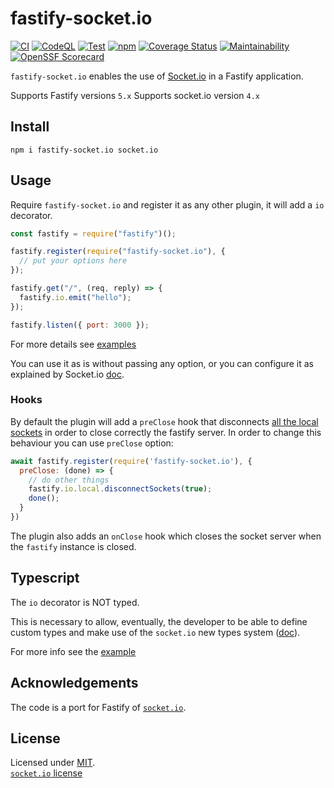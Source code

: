 # fastify-socket.io

[![CI](https://github.com/yubarajshrestha/fastify-socket.io/actions/workflows/ci.yml/badge.svg)](https://github.com/yubarajshrestha/fastify-socket.io/actions/workflows/ci.yml) [![CodeQL](https://github.com/yubarajshrestha/fastify-socket.io/actions/workflows/codeql.yml/badge.svg)](https://github.com/yubarajshrestha/fastify-socket.io/actions/workflows/codeql.yml) [![Test](https://github.com/yubarajshrestha/fastify-socket.io/actions/workflows/test.yaml/badge.svg)](https://github.com/yubarajshrestha/fastify-socket.io/actions/workflows/test.yaml) [![npm](https://img.shields.io/npm/v/fastify-socket.io)](https://www.npmjs.com/package/fastify-socket.io) [![Coverage Status](https://coveralls.io/repos/github/yubarajshrestha/fastify-socket.io/badge.svg?branch=master)](https://coveralls.io/github/yubarajshrestha/fastify-socket.io?branch=master) [![Maintainability](https://api.codeclimate.com/v1/badges/8415332abe3ff865131d/maintainability)](https://codeclimate.com/github/yubarajshrestha/fastify-socket.io/maintainability) [![OpenSSF Scorecard](https://api.securityscorecards.dev/projects/github.com/yubarajshrestha/fastify-socket.io/badge)](https://securityscorecards.dev/viewer/?uri=github.com/yubarajshrestha/fastify-socket.io)


`fastify-socket.io` enables the use of [Socket.io](https://socket.io/) in a Fastify application.

Supports Fastify versions `5.x`
Supports socket.io version `4.x`

## Install

```
npm i fastify-socket.io socket.io
```

## Usage

Require `fastify-socket.io` and register it as any other plugin, it will add a `io` decorator.

```js
const fastify = require("fastify")();

fastify.register(require("fastify-socket.io"), {
  // put your options here
});

fastify.get("/", (req, reply) => {
  fastify.io.emit("hello");
});

fastify.listen({ port: 3000 });
```

For more details see [examples](https://github.com/ducktors/fastify-socket.io/tree/master/examples)

You can use it as is without passing any option, or you can configure it as explained by Socket.io [doc](https://socket.io/docs/server-api/).

### Hooks

By default the plugin will add a `preClose` hook that disconnects [all the local sockets](https://socket.io/docs/v4/server-api/#serverdisconnectsocketsclose) in order to close correctly the fastify server. In order to change this behaviour you can use `preClose` option:

```javascript
await fastify.register(require('fastify-socket.io'), {
  preClose: (done) => {
    // do other things
    fastify.io.local.disconnectSockets(true);
    done();
  }
})
```

The plugin also adds an `onClose` hook which closes the socket server when the `fastify` instance is closed.

## Typescript

The `io` decorator is NOT typed.

This is necessary to allow, eventually, the developer to be able to define custom types and make use of the `socket.io` new types system ([doc](https://socket.io/docs/v4/typescript/)).

For more info see the [example](https://github.com/ducktors/fastify-socket.io/tree/master/examples)

## Acknowledgements

The code is a port for Fastify of [`socket.io`](https://github.com/socketio/socket.io).

## License

Licensed under [MIT](./LICENSE).<br/>
[`socket.io` license](https://github.com/socketio/socket.io/blob/master/LICENSE)
